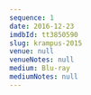 ```yaml
---
sequence: 1
date: 2016-12-23
imdbId: tt3850590
slug: krampus-2015
venue: null
venueNotes: null
medium: Blu-ray
mediumNotes: null
---
```


